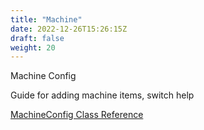 ```yaml
---
title: "Machine"
date: 2022-12-26T15:26:15Z
draft: false
weight: 20
---
```


Machine Config

Guide for adding machine items, switch help

[MachineConfig Class Reference](/pingod-addons/html/classMachineConfig.html)
